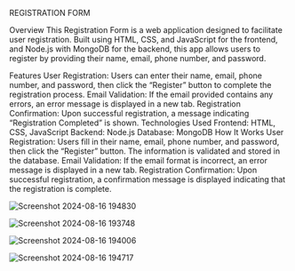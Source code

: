 REGISTRATION FORM

Overview
This Registration Form is a web application designed to facilitate user registration. Built using HTML, CSS, and JavaScript for the frontend, and Node.js with MongoDB for the backend, this app allows users to register by providing their name, email, phone number, and password.

Features
User Registration: Users can enter their name, email, phone number, and password, then click the “Register” button to complete the registration process.
Email Validation: If the email provided contains any errors, an error message is displayed in a new tab.
Registration Confirmation: Upon successful registration, a message indicating “Registration Completed” is shown.
Technologies Used
Frontend: HTML, CSS, JavaScript
Backend: Node.js
Database: MongoDB
How It Works
User Registration: Users fill in their name, email, phone number, and password, then click the “Register” button. The information is validated and stored in the database.
Email Validation: If the email format is incorrect, an error message is displayed in a new tab.
Registration Confirmation: Upon successful registration, a confirmation message is displayed indicating that the registration is complete.


![Screenshot 2024-08-16 194830](https://github.com/user-attachments/assets/33570d1e-779b-4ba7-bc03-cbc75d3b73bd)

![Screenshot 2024-08-16 193748](https://github.com/user-attachments/assets/fe01f698-6328-421c-8503-ff62d1eea4a0)

![Screenshot 2024-08-16 194006](https://github.com/user-attachments/assets/ccedb4e7-0284-439f-ba11-a61c8e923281)

![Screenshot 2024-08-16 194717](https://github.com/user-attachments/assets/ca49d262-02b1-474c-bbd7-739a25523bd1)



